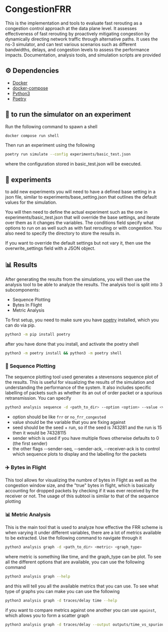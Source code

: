 # CongestionFRR


This is the implementation and tools to evaluate fast rerouting as a congestion control approach at the data plane level. It assesses effectiveness of fast rerouting by proactively mitigating congestion by dynamically directing network traffic through alternative paths. It uses the ns-3 simulator, and can test various scenarios such as different bandwidths, delays, and congestion levels to assess the performance impacts. Documentation, analysis tools, and simulation scripts are provided


## ⚙️ Dependencies

- [Docker](https://docs.docker.com/engine/install/)
- [docker-compose](https://docs.docker.com/compose/install/)
- [Python3](https://www.python.org/)
- [Poetry](https://python-poetry.org/docs/)


## :rocket: to run the simulator on an experiment

Run the following command to spawn a shell 

```bash
docker compose run shell
```

Then run an experiment using the following


```bash
poetry run simulate --config experiments/basic_test.json
```

where the configuration stored in basic_test.json will be executed.

## :test_tube: experiments

to add new experiments you will need to have a defined base setting in a json file, similar to experiments/base_setting.json that outlines the default values for the simulation.

You will then need to define the actual experiment such as the one in experiments/basic_test.json that will override the base settings, and iterate over them as it changes the variables. The conditions field specify what options to run on as well such as with fast rerouting or with congestion. You also need to specify the directory to store the results in.

If you want to override the default settings but not vary it, then use the overwrite_settings field with a JSON object. 


## :bar_chart: Results


After generating the results from the simulations, you will then use the analysis tool to be able to analyze the results. The analysis tool is split into 3 subcomponents:

- Sequence Plotting
- Bytes In Flight
- Metric Analysis


To first setup, you need to make sure you have [poetry](https://python-poetry.org/docs/) installed, which you can do via pip. 

```bash
python3 -m pip install poetry
```

after you have done that you install, and activate the poetry shell 


```bash
python3 -m poetry install && python3 -m poetry shell
```


### :mag_right: Sequence Plotting

The sequence plotting tool used generates a stevensons sequence plot of the results. This is useful for visualizing the results of the simulation and understanding the performance of the system. It also includes specific labelling of packets such as whether its an out of order packet or a spurious retransmission. You can specify 

```bash
python3 analysis sequence -d <path_to_dir> --option <option> --value <value> --seed <seed> --sender <traffic_sender_number> --sender-seq --sender-ack --receiver-ack
```

- option should be like `frr` or `no_frr_congested`
- value should be the variable that you are fixing against
- seed should be the seed + run, so if the seed is 743281 and the run is 15 then it would be 74328115
- sender which is used if you have multiple flows otherwise defaults to 0 (the first sender)
- the other flags --sender-seq, --sender-ack, --receiver-ack is to control which sequence plots to display and the labelling for the packets


### :airplane: Bytes in Flight

This tool allows for visualizing the numbre of bytes in Flight as well as the congestion window size, and the "true" bytes in flight, which is basically accounting for dropped packets by checking if it was ever received by the receiver or not. 
The usage of this subtool is similar to that of the sequence plotting 


### :bar_chart: Metric Analysis 

This is the main tool that is used to analyze how effective the FRR scheme is when varying it under different variables, there are a lot of metrics available to be extracted. Use the following command to navigate through it 

```bash
python3 analysis graph -d <path_to_dir> <metric> <graph_type> 
```


where metric is something like time, and the graph_type can be plot. To see all the different options that are available, you can use the following command 


```bash 
python3 analysis graph --help 
```

and this will tell you all the available metrics that you can use. To see what type of graphs you can make you can use the following


```bash
python3 analysis graph -d traces/delay time --help 
```

if you want to compare metrics against one another you can use `against`, which allows you to form a scatter graph 

```bash 
python3 analysis graph -d traces/delay --output outputs/time_vs_spurious time against spurious_retransmissions scatter
```


